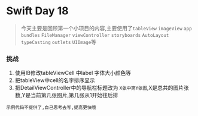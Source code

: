 # Swift Day 18
> 今天主要是回顾第一个小项目的内容,主要使用了`tableView` `imageView` `app bundles` `FileManager`  `viewController` `storyboards` `AutoLayout` `typeCasting` `outlets` `UIImage`等

### 挑战
1. 使用IB修改tableViewCell 中label 字体大小颜色等
2. 把tableView中cell的名字排序显示
3. 把DetailViewController中的导航栏标题改为 `X张中第Y张图`,X是总共的图片张数,Y是当前第几张图片,第几张从1开始往后排

```
示例代码不提供了,自己思考去写,提高更快哦
```
